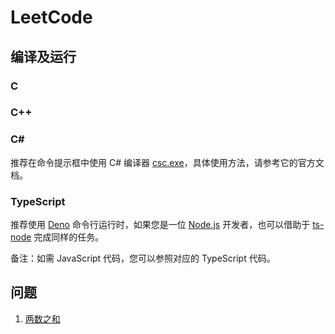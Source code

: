 # LeetCode

## 编译及运行

### C

### C++

### C#

推荐在命令提示框中使用 C# 编译器 [csc.exe](https://docs.microsoft.com/en-us/dotnet/csharp/language-reference/compiler-options/command-line-building-with-csc-exe)，具体使用方法，请参考它的官方文档。

### TypeScript

推荐使用 [Deno](https://deno.land/) 命令行运行时，如果您是一位 [Node.js](https://nodejs.org/en/) 开发者，也可以借助于 [ts-node](https://www.npmjs.com/package/ts-node) 完成同样的任务。

备注：如需 JavaScript 代码，您可以参照对应的 TypeScript 代码。

## 问题

1. [两数之和](./1-two-sum)